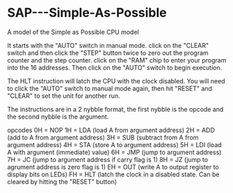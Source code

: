 # SAP---Simple-As-Possible
A model of the Simple as Possible CPU model

It starts with the "AUTO" switch in manual mode.
click on the "CLEAR" switch and then click the "STEP" button twice to zero out the program counter and the step counter.
click on the "RAM" chip to enter your program into the 16 addresses.
Then click on the "AUTO" switch to begin execution.

The HLT instruction will latch the CPU with the clock disabled.
You will need to click the "AUTO" switch to manual mode again, then hit "RESET" and "CLEAR" to set the unit for another run.

The instructions are in a 2 nybble format, the first nybble is the opcode and the second nybble is the argument.

opcodes
0H = NOP
1H = LDA (load A from argument address)
2H = ADD (add to A from argument address)
3H = SUB (subtract from A from argument address)
4H = STA (store A to argument address)
5H = LDI (load A with argument (immediate) value)
6H = JMP (jump to argument address)
7H = JC  (jump to argument address if carry flag is 1)
8H = JZ  (jump to agrument address is zero flag is 1)
EH = OUT (write A to output register to display bits on LEDs)
FH = HLT (latch the clock in a disabled state.  Can be cleared by hitting the "RESET" button)

